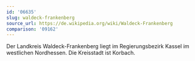 ```yaml
---
id: '06635'
slug: waldeck-frankenberg
source_url: https://de.wikipedia.org/wiki/Waldeck-Frankenberg
comparison: '09162'
---
```


Der Landkreis Waldeck-Frankenberg liegt im Regierungsbezirk Kassel im westlichen Nordhessen. Die Kreisstadt ist Korbach.
